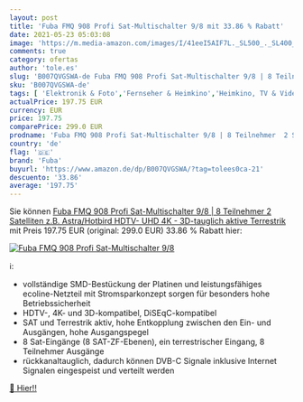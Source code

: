 ```yaml
---
layout: post
title: 'Fuba FMQ 908 Profi Sat-Multischalter 9/8 mit 33.86 % Rabatt'
date: 2021-05-23 05:03:08
image: 'https://m.media-amazon.com/images/I/41eeI5AIF7L._SL500_._SL400_.jpg'
comments: true
category: ofertas
author: 'tole.es'
slug: 'B007QVGSWA-de Fuba FMQ 908 Profi Sat-Multischalter 9/8 | 8 Teilnehmer 2...'
sku: 'B007QVGSWA-de'
tags: [ 'Elektronik & Foto','Fernseher & Heimkino','Heimkino, TV & Video Zubehör','Multischalter','Satelliten-Zubehör','fuba', ]
actualPrice: 197.75 EUR
currency: EUR
price: 197.75
comparePrice: 299.0 EUR
prodname: 'Fuba FMQ 908 Profi Sat-Multischalter 9/8 | 8 Teilnehmer  2 Satelliten  z.B. Astra/Hotbird   HDTV-  UHD 4K - 3D-tauglich  aktive Terrestrik'
country: 'de'
flag: '🇩🇪'
brand: 'Fuba'
buyurl: 'https://www.amazon.de/dp/B007QVGSWA/?tag=tolees0ca-21'
descuento: '33.86'
average: '197.75'
---
```


Sie können [Fuba FMQ 908 Profi Sat-Multischalter 9/8 | 8 Teilnehmer  2 Satelliten  z.B. Astra/Hotbird   HDTV-  UHD 4K - 3D-tauglich  aktive Terrestrik](https://www.amazon.de/dp/B007QVGSWA/?tag=tolees0ca-21) mit Preis 197.75 EUR (original: 299.0 EUR) 33.86 % Rabatt hier:

[![Fuba FMQ 908 Profi Sat-Multischalter 9/8](https://m.media-amazon.com/images/I/41eeI5AIF7L._SL500_._SL400_.jpg)](https://www.amazon.de/dp/B007QVGSWA/?tag=tolees0ca-21)

ℹ️:

- vollständige SMD-Bestückung der Platinen und leistungsfähiges ecoline-Netzteil mit Stromsparkonzept sorgen für besonders hohe Betriebssicherheit
- HDTV-, 4K- und 3D-kompatibel, DiSEqC-kompatibel
- SAT und Terrestrik aktiv, hohe Entkopplung zwischen den Ein- und Ausgängen, hohe Ausgangspegel
- 8 Sat-Eingänge (8 SAT-ZF-Ebenen), ein terrestrischer Eingang, 8 Teilnehmer Ausgänge
- rückkanaltauglich, dadurch können DVB-C Signale inklusive Internet Signalen eingespeist und verteilt werden

[🛒 Hier!!](https://www.amazon.de/dp/B007QVGSWA/?tag=tolees0ca-21)
